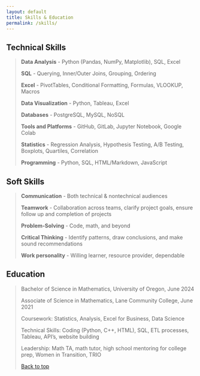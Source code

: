 ```yaml
---
layout: default
title: Skills & Education
permalink: /skills/
---
```


## Technical Skills

> **Data Analysis** - Python (Pandas, NumPy, Matplotlib), SQL, Excel
> 
> **SQL** - Querying, Inner/Outer Joins, Grouping, Ordering
> 
> **Excel** - PivotTables, Conditional Formatting, Formulas, VLOOKUP, Macros
> 
> **Data Visualization** - Python, Tableau, Excel
> 
> **Databases** - PostgreSQL, MySQL, NoSQL
> 
> **Tools and Platforms** - GitHub, GitLab, Jupyter Notebook, Google Colab
> 
> **Statistics** - Regression Analysis, Hypothesis Testing, A/B Testing, Boxplots, Quartiles, Correlation
> 
> **Programming** - Python, SQL, HTML/Markdown, JavaScript
> 

## Soft Skills

> **Communication** - Both technical & nontechnical audiences
> 
> **Teamwork** - Collaboration across teams, clarify project goals, ensure follow up and completion of projects
> 
> **Problem-Solving** - Code, math, and beyond
> 
> **Critical Thinking** - Identify patterns, draw conclusions, and make sound recommendations
> 
> **Work personality** - Willing learner, resource provider, dependable

## Education

> Bachelor of Science in Mathematics, University of Oregon, June 2024
> 
> Associate of Science in Mathematics, Lane Community College, June 2021
> 
> Coursework: Statistics, Analysis, Excel for Business, Data Science
> 
> Technical Skills: Coding (Python, C++, HTML), SQL, ETL processes, Tableau, API’s, website building
> 
> Leadership: Math TA, math tutor, high school mentoring for college prep, Women in Transition, TRIO
> 
> <a href="#headline">Back to top</a>
>
